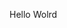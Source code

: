 Hello Wolrd
































































































































































































































































































